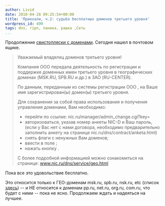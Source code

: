 ```yaml
---
author: Livid
date: 2010-04-28 09:25:54+00:00
title: 'Приехали, ч.2: судьба бесплатных доменов третьего уровня'
wordpress_id: 499
tags: dns, ripn, паника, рашка ,Сеть
...
```


Продолжение [свистопляски с доменами](/?p=479). Сегодня нашел в почтовом
ящике.

<!--more-->



> Уважаемый владелец доменов третьего уровня!
> 
> Компания ООО передала деятельность
> по регистрации и поддержке доменных имен третьего уровня
> в географических доменах (MSK.RU, SPB.RU и др.)
> в ЗАО (RU-CENTER).
> 
> По данным, переданным из системы регистрации ООО ,
> на Ваше имя зарегистрирован(ы) домен(ы) третьего уровня.
> 
> Для сохранения за собой права использования и получения
> управления доменами, Вам необходимо:
> 
> - перейти по ссылке:
>  nic.ru/manager/admin\_change.cgi?key=
> - авторизоваться, указав номер анкеты NIC-D и Ваш пароль,
>  (если у Вас нет с нами договора, необходимо предварительно
>  заполнить анкету на странице nic.ru/dns/contract/anketa.html)
> - снять флаги с ненужных Вам доменов;
> - ввести в поле ;
> - нажать кнопку .
> 
> С более подробной информацией можно ознакомиться на странице:
>  www.nic.ru/dns/service/geo.html


Пока все это удовольствие бесплатно.

Это относится только к ГЕО-доменам msk.ru, spb.ru, nsk.ru, etc (список
[здесь](http://www.nic.ru/dns/service/geo_list.html)) -- и НЕ относится
к доменам pp.ru, net.ru, org.ru, com.ru, что будет с ними -- пока не
ясно. Продолжаем ждать и надеяться на лучшее.
